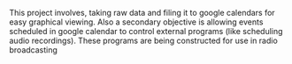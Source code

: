 This project involves, taking raw data and filing it to google calendars for easy graphical viewing. Also a secondary objective is allowing events scheduled in google calendar to control external programs (like scheduling audio recordings). These programs are being constructed for use in radio broadcasting